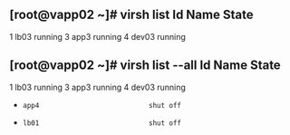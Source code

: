 [root@vapp02 ~]# virsh list
 Id    Name                           State
----------------------------------------------------
 1     lb03                           running
 3     app3                           running
 4     dev03                          running

[root@vapp02 ~]# virsh list --all
 Id    Name                           State
----------------------------------------------------
 1     lb03                           running
 3     app3                           running
 4     dev03                          running
 -     app4                           shut off
 -     lb01                           shut off
